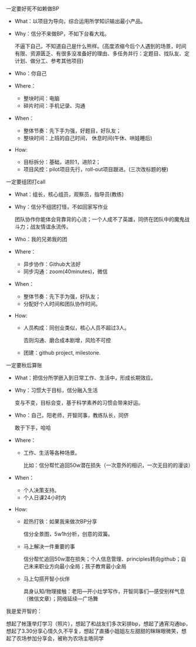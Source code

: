 一定要好死不如赖做BP

- What：以项目为导向，综合运用所学知识输出最小产品。

- Why：信分不来做BP，不如下台看大戏。

  不逼下自己，不知道自己是什么熊样。(高度浓缩今后个人遇到的场景，时间有限、资源匮乏、有很多没准备好的理由、多任务并行：定题目、找队友、定计划、做分工、参考其他项目)

- Who：你自己
- Where：
  - 整块时间：电脑
  - 碎片时间：手机记录、沟通
- When：
  - 整体节奏：先下手为强，好题目，好队友；
  - 整块时间：上班的自己时间， 休息时间(午休、哄娃睡后)
- How: 
  - 目标拆分：基础，进阶1，进阶2；
  - 项目风控：pilot项目先行，roll-out项目跟进。(三次改标题的梗)

一定要组团打call

- What：组长，核心组员，观察员，指导员(教练)

- Why：信分不组团打怪，不如回家写作业

  团队协作你能体会背靠背的心流；一个人成不了英雄，同侪在团队中的魔鬼战斗力；战友情谊永流传。

- Who：我的兄弟我的团

- Where：

  - 异步协作：Github大法好
  - 同步沟通：zoom(40minutes)，微信

- When：

  - 整体节奏：先下手为强，好队友；
  - 分配好个人时间和团队协作时间。

- How: 

  - 人员构成：同创业类似，核心人员不超过3人。

    否则沟通、磨合成本剧增，风险不可控

  - 团建：github project, milestone.

    

一定要秋后算账

- What：把信分所学嵌入到日常工作、生活中，形成长期效应。

- Why：习惯大于目标，信分融入生活

  变与不变，目标会变，基于科学素养的习惯会带来好运。

- Who：自己，阳老师，开智同事，教练队长，同侪

  敢于下手，哈哈

- Where：

  - 工作、生活等各种场景。

    比如：信分帮忙追回50w潜在损失（一次意外的相识，一次无目的的漫谈）

- When：

  - 个人决策支持。
  - 个人日课24小时内

- How: 

  - 趁热打铁：如果我来做次BP分享

    信分全景图，5w1h分析，创意的双簧。

  - 马上解决一件重要的事

    信分帮忙追回50w潜在损失；个人信息管理、principles转向github；自己未来职业方向最小全局；孩子教育最小全局

  - 马上勾搭开智小伙伴

    具身认知/物理接触：老阳—开小灶学写作，开智同事们—感受别样气息（微信文章）；网络延续—广场舞



我是爱开智的：

想起了帐篷举灯学习（照片），想起了和战友们多次彩排bp，想起了通宵沟通bp，想起了3.30分享心情久久不平复，想起了直播小姐姐左左甜甜的眯眯眼微笑，想起了农场参加分享会，被称为农场主皓同学